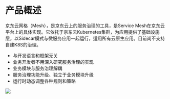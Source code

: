 # 产品概述
京东云网格（Mesh），是京东云上的服务治理的工具，是Service Mesh在京东云平台上的具体实现。它依托于京东云Kubernetes集群，为应用提供了基础设施层，以Sidecar模式与微服务应用一起运行，适用所有云原生应用。目前尚不支持自建K8S的治理。

-  与开发语言和框架无关
-  业务开发者不用深入研究服务治理的实现
-  业务模块与服务治理解耦
-  服务治理功能升级、独立于业务模块升级
-  运行时动态调整各种规则和策略

![](../../../../image/Internet-Middleware/JD-Distributed-Service-Framework/struct-sidecar.png)


